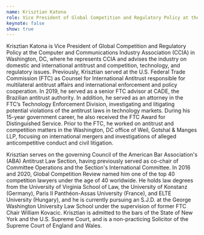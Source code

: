 ```yaml
---
name: Krisztian Katona
role: Vice President of Global Competition and Regulatory Policy at the Computer and Communications Industry Association (CCIA)
keynote: false
show: true
---
```


Krisztian Katona is Vice President of Global Competition and Regulatory Policy at the Computer and Communications Industry Association (CCIA) in Washington, DC, where he represents CCIA and advises the industry on domestic and international antitrust and competition, technology, and regulatory issues. Previously, Krisztian served at the U.S. Federal Trade Commission (FTC) as Counsel for International Antitrust responsible for multilateral antitrust affairs and international enforcement and policy cooperation. In 2019, he served as a senior FTC advisor at CADE, the Brazilian antitrust authority. In addition, he served as an attorney in the FTC’s Technology Enforcement Division, investigating and litigating potential violations of the antitrust laws in technology markets. During his 15-year government career, he also received the FTC Award for Distinguished Service. Prior to the FTC, he worked on antitrust and competition matters in the Washington, DC office of Weil, Gotshal &amp; Manges LLP, focusing on international mergers and investigations of alleged anticompetitive conduct and civil litigation.

Krisztian serves on the governing Council of the American Bar Association's (ABA) Antitrust Law Section, having previously served as co-chair of Committee Operations and the Section's International Committee. In 2016 and 2020, Global Competition Review named him one of the top 40 competition lawyers under the age of 40 worldwide. He holds law degrees from the University of Virginia School of Law, the University of Konstanz (Germany), Paris II Panthéon-Assas University (France), and ELTE University (Hungary), and he is currently pursuing an S.J.D. at the George Washington University Law School under the supervision of former FTC Chair William Kovacic. Krisztian is admitted to the bars of the State of New York and the U.S. Supreme Court, and is a non-practicing Solicitor of the Supreme Court of England and Wales.